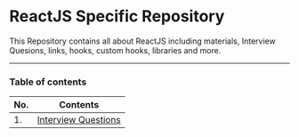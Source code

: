 # ReactJS Specific Repository

This Repository contains all about ReactJS including materials, Interview Quesions, links, hooks, custom hooks, libraries and more.

---

### Table of contents

| No. | Contents                                                                                                                                   |
| --- | -------------------------------------------------------------------------------------------------------------------------------------------|
| 1.  | [Interview Questions](./Interview%20Questions/)                                                                                            |
